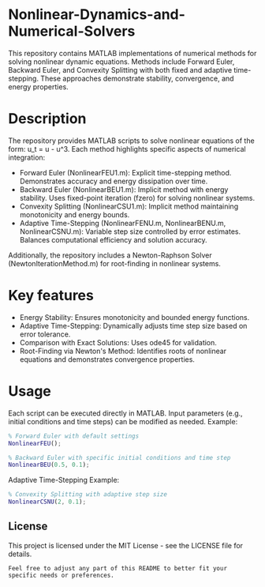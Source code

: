 # Nonlinear-Dynamics-and-Numerical-Solvers
This repository contains MATLAB implementations of numerical methods for solving nonlinear dynamic equations. Methods include Forward Euler, Backward Euler, and Convexity Splitting with both fixed and adaptive time-stepping. These approaches demonstrate stability, convergence, and energy properties.

# Description
The repository provides MATLAB scripts to solve nonlinear equations of the form: u_t = u - u^3. Each method highlights specific aspects of numerical integration:
- Forward Euler (NonlinearFEU1.m): Explicit time-stepping method. Demonstrates accuracy and energy dissipation over time.
- Backward Euler (NonlinearBEU1.m): Implicit method with energy stability. Uses fixed-point iteration (fzero) for solving nonlinear systems.
- Convexity Splitting (NonlinearCSU1.m): Implicit method maintaining monotonicity and energy bounds.
- Adaptive Time-Stepping (NonlinearFENU.m, NonlinearBENU.m, NonlinearCSNU.m): Variable step size controlled by error estimates. Balances computational efficiency and solution accuracy.

Additionally, the repository includes a Newton-Raphson Solver (NewtonIterationMethod.m) for root-finding in nonlinear systems.

# Key features 
- Energy Stability: Ensures monotonicity and bounded energy functions.
- Adaptive Time-Stepping: Dynamically adjusts time step size based on error tolerance.
- Comparison with Exact Solutions: Uses ode45 for validation.
- Root-Finding via Newton's Method: Identifies roots of nonlinear equations and demonstrates convergence properties.

# Usage 
Each script can be executed directly in MATLAB. Input parameters (e.g., initial conditions and time steps) can be modified as needed. Example:
```matlab
% Forward Euler with default settings
NonlinearFEU();

% Backward Euler with specific initial conditions and time step
NonlinearBEU(0.5, 0.1);
```
Adaptive Time-Stepping Example: 
```matlab
% Convexity Splitting with adaptive step size
NonlinearCSNU(2, 0.1);
```
## License
This project is licensed under the MIT License - see the LICENSE file for details.
```
Feel free to adjust any part of this README to better fit your specific needs or preferences.
